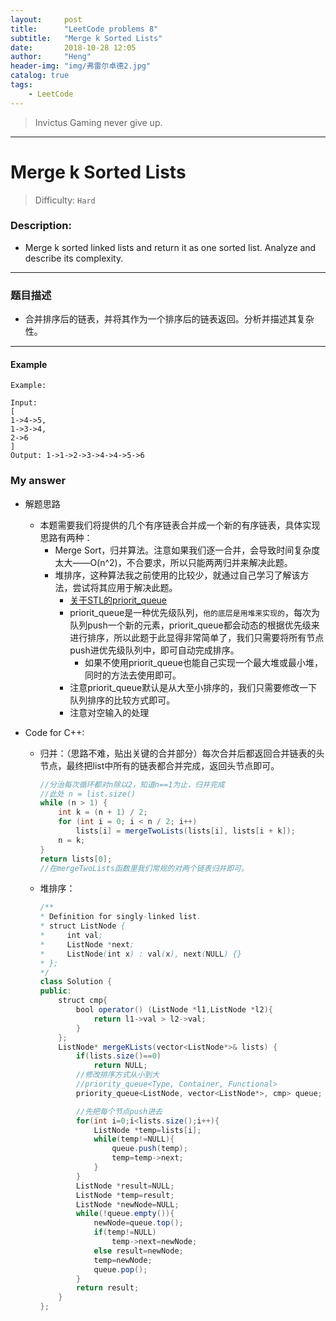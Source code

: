 ```yaml
---
layout:     post
title:      "LeetCode problems 8"
subtitle:   "Merge k Sorted Lists"
date:       2018-10-28 12:05
author:     "Heng"
header-img: "img/弗雷尔卓德2.jpg"
catalog: true
tags:
    - LeetCode
---
```


>Invictus Gaming never give up.

---

# Merge k Sorted Lists    

>Difficulty: `Hard`

### Description:


- Merge k sorted linked lists and return it as one sorted list. Analyze and describe its complexity.


----



### 题目描述

- 合并排序后的链表，并将其作为一个排序后的链表返回。分析并描述其复杂性。

---

#### Example

    Example:

    Input:
    [
    1->4->5,
    1->3->4,
    2->6
    ]
    Output: 1->1->2->3->4->4->5->6

### My answer

- 解题思路

    - 本题需要我们将提供的几个有序链表合并成一个新的有序链表，具体实现思路有两种：
        - Merge Sort，归并算法。注意如果我们逐一合并，会导致时间复杂度太大——O(n^2)，不合要求，所以只能两两归并来解决此题。
        - 堆排序，这种算法我之前使用的比较少，就通过自己学习了解该方法，尝试将其应用于解决此题。
            - [关于STL的priorit_queue](https://www.cnblogs.com/Deribs4/p/5657746.html)
            - priorit_queue是一种优先级队列，`他的底层是用堆来实现的`，每次为队列push一个新的元素，priorit_queue都会动态的根据优先级来进行排序，所以此题于此显得非常简单了，我们只需要将所有节点push进优先级队列中，即可自动完成排序。
                - 如果不使用priorit_queue也能自己实现一个最大堆或最小堆，同时的方法去使用即可。
            - 注意priorit_queue默认是从大至小排序的，我们只需要修改一下队列排序的比较方式即可。
            - 注意对空输入的处理
- Code for C++:

    - 归并：（思路不难，贴出关键的合并部分）每次合并后都返回合并链表的头节点，最终把list中所有的链表都合并完成，返回头节点即可。
        ```java
        //分治每次循环都对n除以2，知道n==1为止，归并完成
        //此处 n = list.size()
        while (n > 1) {    
            int k = (n + 1) / 2;    
            for (int i = 0; i < n / 2; i++)    
                lists[i] = mergeTwoLists(lists[i], lists[i + k]);    
            n = k;    
        }    
        return lists[0]; 
        //在mergeTwoLists函数里我们常规的对两个链表归并即可。
        ```

    - 堆排序：
        ```java
        /**
        * Definition for singly-linked list.
        * struct ListNode {
        *     int val;
        *     ListNode *next;
        *     ListNode(int x) : val(x), next(NULL) {}
        * };
        */
        class Solution {
        public:
            struct cmp{
                bool operator() (ListNode *l1,ListNode *l2){
                    return l1->val > l2->val;
                }
            };
            ListNode* mergeKLists(vector<ListNode*>& lists) {
                if(lists.size()==0)
                    return NULL;
                //修改排序方式从小到大
                //priority_queue<Type, Container, Functional>
                priority_queue<ListNode, vector<ListNode*>, cmp> queue;

                //先把每个节点push进去
                for(int i=0;i<lists.size();i++){
                    ListNode *temp=lists[i];
                    while(temp!=NULL){
                        queue.push(temp);
                        temp=temp->next;
                    }
                }
                ListNode *result=NULL;   
                ListNode *temp=result;
                ListNode *newNode=NULL;
                while(!queue.empty()){
                    newNode=queue.top();
                    if(temp!=NULL)
                        temp->next=newNode;
                    else result=newNode;
                    temp=newNode;
                    queue.pop(); 
                }
                return result;
            }
        };
        ```
